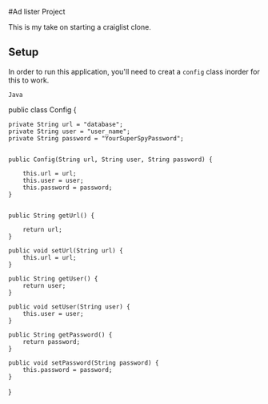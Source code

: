 #Ad lister Project

This is my take on starting a craiglist clone.

## Setup
In order to run this application, you'll need to creat a `config` class inorder for this to work.

```Java```


public class Config {



    private String url = "database";
    private String user = "user_name";
    private String password = "YourSuperSpyPassword";


    public Config(String url, String user, String password) {

        this.url = url;
        this.user = user;
        this.password = password;
    }


    public String getUrl() {

        return url;
    }

    public void setUrl(String url) {
        this.url = url;
    }

    public String getUser() {
        return user;
    }

    public void setUser(String user) {
        this.user = user;
    }

    public String getPassword() {
        return password;
    }

    public void setPassword(String password) {
        this.password = password;
    }





}

